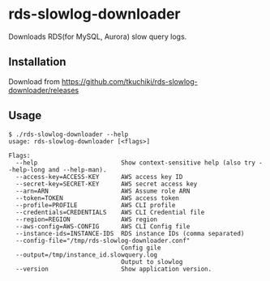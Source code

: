# rds-slowlog-downloader
Downloads RDS(for MySQL, Aurora) slow query logs.


## Installation

Download from https://github.com/tkuchiki/rds-slowlog-downloader/releases

## Usage

```console
$ ./rds-slowlog-downloader --help
usage: rds-slowlog-downloader [<flags>]

Flags:
  --help                       Show context-sensitive help (also try --help-long and --help-man).
  --access-key=ACCESS-KEY      AWS access key ID
  --secret-key=SECRET-KEY      AWS secret access key
  --arn=ARN                    AWS Assume role ARN
  --token=TOKEN                AWS access token
  --profile=PROFILE            AWS CLI profile
  --credentials=CREDENTIALS    AWS CLI Credential file
  --region=REGION              AWS region
  --aws-config=AWS-CONFIG      AWS CLI Config file
  --instance-ids=INSTANCE-IDS  RDS instance IDs (comma separated)
  --config-file="/tmp/rds-slowlog-downloader.conf"
                               Config gile
  --output=/tmp/instance_id.slowquery.log
                               Output to slowlog
  --version                    Show application version.

```
